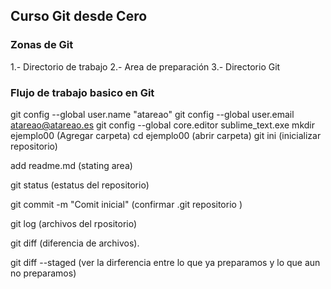 ## Curso Git desde Cero

### Zonas de Git
1.- Directorio de trabajo
2.- Area de preparación
3.- Directorio Git

### Flujo de trabajo basico en Git
git config --global user.name "atareao"
git config --global user.email atareao@atareao.es
git config --global core.editor sublime_text.exe
mkdir ejemplo00 (Agregar carpeta)
cd ejemplo00 (abrir carpeta)
git ini (inicializar repositorio)

add readme.md (stating area)

git status (estatus del repositorio)

git commit -m "Comit inicial" (confirmar .git repositorio )

git log (archivos del rpositorio)

git diff (diferencia de archivos).

git diff --staged (ver la dirferencia entre lo que ya preparamos y lo que aun no preparamos)

